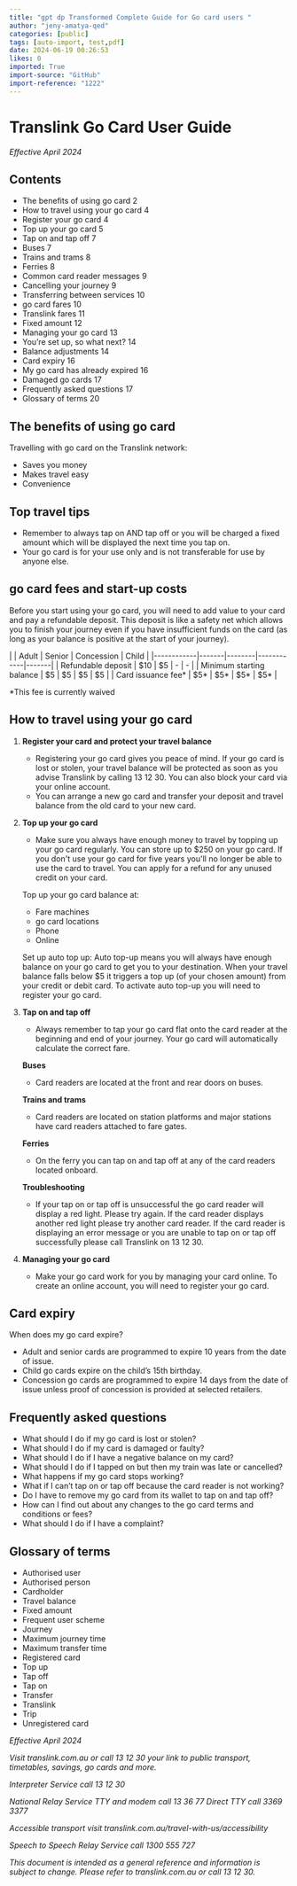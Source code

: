 ```yaml
---
title: "gpt dp Transformed Complete Guide for Go card users "
author: "jeny-amatya-qed"
categories: [public]
tags: [auto-import, test,pdf]
date: 2024-06-19 00:26:53
likes: 0
imported: True 
import-source: "GitHub"
import-reference: "1222"
---
```


# Translink Go Card User Guide
 
*Effective April 2024*
 
## Contents
 
- The benefits of using go card 2
- How to travel using your go card 4
- Register your go card 4
- Top up your go card 5
- Tap on and tap off 7
- Buses 7
- Trains and trams 8
- Ferries 8
- Common card reader messages 9
- Cancelling your journey 9
- Transferring between services 10
- go card fares 10
- Translink fares 11
- Fixed amount 12
- Managing your go card 13
- You’re set up, so what next? 14
- Balance adjustments 14
- Card expiry 16
- My go card has already expired 16
- Damaged go cards 17
- Frequently asked questions 17
- Glossary of terms 20

## The benefits of using go card
 
Travelling with go card on the Translink network:

- Saves you money
- Makes travel easy
- Convenience

## Top travel tips

- Remember to always tap on AND tap off or you will be charged a fixed amount which will be displayed the next time you tap on.
- Your go card is for your use only and is not transferable for use by anyone else.

## go card fees and start-up costs
 
Before you start using your go card, you will need to add value to your card and pay a refundable deposit. This deposit is like a safety net which allows you to finish your journey even if you have insufficient funds on the card (as long as your balance is positive at the start of your journey).
 
|            | Adult | Senior | Concession | Child | |------------|-------|--------|------------|-------| | Refundable deposit | $10 | $5 | - | - | | Minimum starting balance | $5 | $5 | $5 | $5 | | Card issuance fee\* | $5\* | $5\* | $5\* | $5\* |
 
\*This fee is currently waived
 
## How to travel using your go card

1. **Register your card and protect your travel balance**

    - Registering your go card gives you peace of mind. If your go card is lost or stolen, your travel balance will be protected as soon as you advise Translink by calling 13 12 30. You can also block your card via your online account.
    - You can arrange a new go card and transfer your deposit and travel balance from the old card to your new card.
2. **Top up your go card**

    - Make sure you always have enough money to travel by topping up your go card regularly. You can store up to $250 on your go card. If you don't use your go card for five years you'll no longer be able to use the card to travel. You can apply for a refund for any unused credit on your card.

    Top up your go card balance at:

    - Fare machines
    - go card locations
    - Phone
    - Online

    Set up auto top up: Auto top-up means you will always have enough balance on your go card to get you to your destination. When your travel balance falls below $5 it triggers a top up (of your chosen amount) from your credit or debit card. To activate auto top-up you will need to register your go card.
3. **Tap on and tap off**

    - Always remember to tap your go card flat onto the card reader at the beginning and end of your journey. Your go card will automatically calculate the correct fare.

    **Buses**

    - Card readers are located at the front and rear doors on buses.

    **Trains and trams**

    - Card readers are located on station platforms and major stations have card readers attached to fare gates.

    **Ferries**

    - On the ferry you can tap on and tap off at any of the card readers located onboard.

    **Troubleshooting**

    - If your tap on or tap off is unsuccessful the go card reader will display a red light. Please try again. If the card reader displays another red light please try another card reader. If the card reader is displaying an error message or you are unable to tap on or tap off successfully please call Translink on 13 12 30.
4. **Managing your go card**

    - Make your go card work for you by managing your card online. To create an online account, you will need to register your go card.

## Card expiry
 
When does my go card expire?

- Adult and senior cards are programmed to expire 10 years from the date of issue.
- Child go cards expire on the child’s 15th birthday.
- Concession go cards are programmed to expire 14 days from the date of issue unless proof of concession is provided at selected retailers.

## Frequently asked questions

- What should I do if my go card is lost or stolen?
- What should I do if my card is damaged or faulty?
- What should I do if I have a negative balance on my card?
- What should I do if I tapped on but then my train was late or cancelled?
- What happens if my go card stops working?
- What if I can’t tap on or tap off because the card reader is not working?
- Do I have to remove my go card from its wallet to tap on and tap off?
- How can I find out about any changes to the go card terms and conditions or fees?
- What should I do if I have a complaint?

## Glossary of terms

- Authorised user
- Authorised person
- Cardholder
- Travel balance
- Fixed amount
- Frequent user scheme
- Journey
- Maximum journey time
- Maximum transfer time
- Registered card
- Top up
- Tap off
- Tap on
- Transfer
- Translink
- Trip
- Unregistered card

*Effective April 2024*
 
*Visit translink.com.au or call 13 12 30 your link to public transport, timetables, savings, go cards and more.*
 
*Interpreter Service call 13 12 30*
 
*National Relay Service TTY and modem call 13 36 77 Direct TTY call 3369 3377*
 
*Accessible transport visit translink.com.au/travel-with-us/accessibility*
 
*Speech to Speech Relay Service call 1300 555 727*
 
*This document is intended as a general reference and information is subject to change. Please refer to translink.com.au or call 13 12 30.*